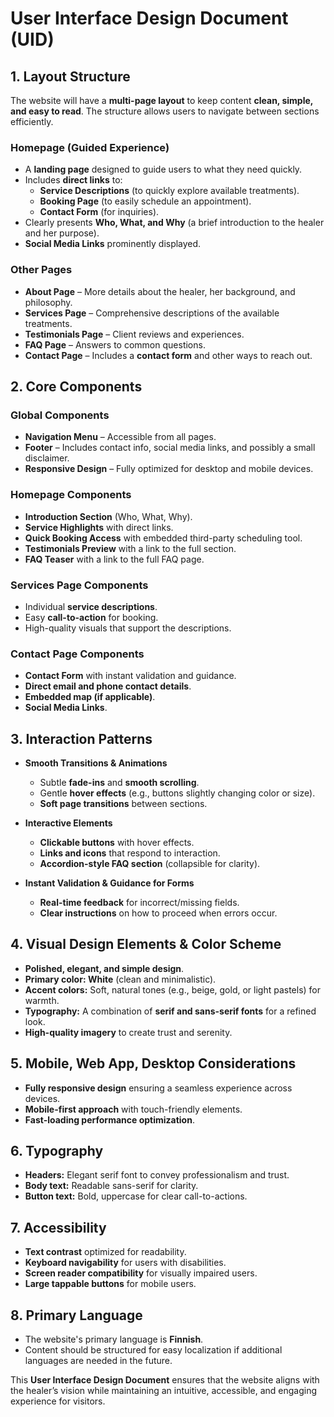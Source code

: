 # User Interface Design Document (UID)

## **1. Layout Structure**

The website will have a **multi-page layout** to keep content **clean, simple, and easy to read**. The structure allows users to navigate between sections efficiently.

### **Homepage (Guided Experience)**

- A **landing page** designed to guide users to what they need quickly.
- Includes **direct links** to:
  - **Service Descriptions** (to quickly explore available treatments).
  - **Booking Page** (to easily schedule an appointment).
  - **Contact Form** (for inquiries).
- Clearly presents **Who, What, and Why** (a brief introduction to the healer and her purpose).
- **Social Media Links** prominently displayed.

### **Other Pages**

- **About Page** – More details about the healer, her background, and philosophy.
- **Services Page** – Comprehensive descriptions of the available treatments.
- **Testimonials Page** – Client reviews and experiences.
- **FAQ Page** – Answers to common questions.
- **Contact Page** – Includes a **contact form** and other ways to reach out.

## **2. Core Components**

### **Global Components**

- **Navigation Menu** – Accessible from all pages.
- **Footer** – Includes contact info, social media links, and possibly a small disclaimer.
- **Responsive Design** – Fully optimized for desktop and mobile devices.

### **Homepage Components**

- **Introduction Section** (Who, What, Why).
- **Service Highlights** with direct links.
- **Quick Booking Access** with embedded third-party scheduling tool.
- **Testimonials Preview** with a link to the full section.
- **FAQ Teaser** with a link to the full FAQ page.

### **Services Page Components**

- Individual **service descriptions**.
- Easy **call-to-action** for booking.
- High-quality visuals that support the descriptions.

### **Contact Page Components**

- **Contact Form** with instant validation and guidance.
- **Direct email and phone contact details**.
- **Embedded map (if applicable)**.
- **Social Media Links**.

## **3. Interaction Patterns**

- **Smooth Transitions & Animations**

  - Subtle **fade-ins** and **smooth scrolling**.
  - Gentle **hover effects** (e.g., buttons slightly changing color or size).
  - **Soft page transitions** between sections.

- **Interactive Elements**

  - **Clickable buttons** with hover effects.
  - **Links and icons** that respond to interaction.
  - **Accordion-style FAQ section** (collapsible for clarity).

- **Instant Validation & Guidance for Forms**

  - **Real-time feedback** for incorrect/missing fields.
  - **Clear instructions** on how to proceed when errors occur.

## **4. Visual Design Elements & Color Scheme**

- **Polished, elegant, and simple design**.
- **Primary color: White** (clean and minimalistic).
- **Accent colors:** Soft, natural tones (e.g., beige, gold, or light pastels) for warmth.
- **Typography:** A combination of **serif and sans-serif fonts** for a refined look.
- **High-quality imagery** to create trust and serenity.

## **5. Mobile, Web App, Desktop Considerations**

- **Fully responsive design** ensuring a seamless experience across devices.
- **Mobile-first approach** with touch-friendly elements.
- **Fast-loading performance optimization**.

## **6. Typography**

- **Headers:** Elegant serif font to convey professionalism and trust.
- **Body text:** Readable sans-serif for clarity.
- **Button text:** Bold, uppercase for clear call-to-actions.

## **7. Accessibility**

- **Text contrast** optimized for readability.
- **Keyboard navigability** for users with disabilities.
- **Screen reader compatibility** for visually impaired users.
- **Large tappable buttons** for mobile users.

## **8. Primary Language**

- The website's primary language is **Finnish**.
- Content should be structured for easy localization if additional languages are needed in the future.

This **User Interface Design Document** ensures that the website aligns with the healer’s vision while maintaining an intuitive, accessible, and engaging experience for visitors.
